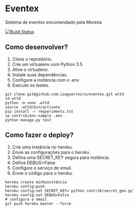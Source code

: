 # Eventex 

Sistema de eventos encomendado pela Morena

[![Build Status](https://travis-ci.org/izaguerreiro/eventex.svg?branch=master)](https://travis-ci.org/izaguerreiro/eventex)

## Como desenvolver?

1. Clone o repositório.
2. Crie um virtualenv com Python 3.5
3. Ative o virtualenv.
4. Instale suas dependências.
5. Configure a instância com o .env
6. Execute os testes.

```console
git clone git@github.com:izaguerreiro/eventex.git wttd
cd wttd
python -m venv .wttd
source .wttd/bin/activate
pip install -r requeriments.txt
cp contrib/env-sample .env
python manage.py test
```

## Como fazer o deploy?

1. Crie uma instância no heroku.
2. Envie as configurações para o heroku.
3. Defina uma SECRET_KEY segura para instância.
4. Defina DEBUG=False
5. Configure o serviço de email.
6. Envie o código para o heroku.

```console
heroku create minhainstância
heroku config:push
heroku config:set SECRET_KEY=`python contrib/secret_gen.py`
heroku config:set DEBUG=False
# configura o email
git push heroku master --force
```